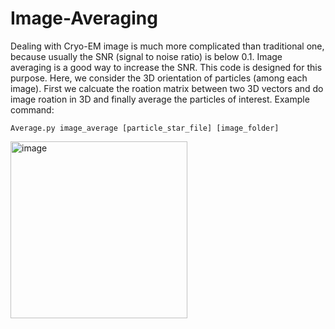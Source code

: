 # Image-Averaging
Dealing with Cryo-EM image is much more complicated than traditional one, because usually the SNR (signal to noise ratio) is below 0.1. Image averaging is a good way to increase the SNR. This code is designed for this purpose. Here, we consider the 3D orientation of particles (among each image). First we calcuate the roation matrix between two 3D vectors and do image roation in 3D and finally average the particles of interest. 
Example command:
```
Average.py image_average [particle_star_file] [image_folder]
``` 
<img width="283" alt="image" src="https://user-images.githubusercontent.com/94659159/179382234-b4ce7152-baed-4dba-b75b-c047efdfcc72.png">
